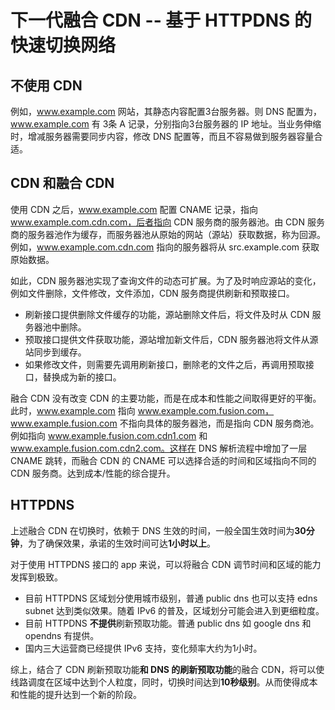 # 下一代融合 CDN -- 基于 HTTPDNS 的快速切换网络

## 不使用 CDN
例如，www.example.com 网站，其静态内容配置3台服务器。则 DNS 配置为，www.example.com 有 3条 A 记录，分别指向3台服务器的 IP 地址。当业务伸缩时，增减服务器需要同步内容，修改 DNS 配置等，而且不容易做到服务器容量合适。

## CDN 和融合 CDN
使用 CDN 之后，www.example.com 配置 CNAME 记录，指向 www.example.com.cdn.com，后者指向 CDN 服务商的服务器池。由 CDN 服务商的服务器池作为缓存，而服务器池从原始的网站（源站）获取数据，称为回源。例如，www.example.com.cdn.com 指向的服务器将从 src.example.com 获取原始数据。

如此，CDN 服务器池实现了查询文件的动态可扩展。为了及时响应源站的变化，例如文件删除，文件修改，文件添加，CDN 服务商提供刷新和预取接口。

- 刷新接口提供删除文件缓存的功能，源站删除文件后，将文件及时从 CDN 服务器池中删除。
- 预取接口提供文件获取功能，源站增加新文件后，CDN 服务器池将文件从源站同步到缓存。
- 如果修改文件，则需要先调用刷新接口，删除老的文件之后，再调用预取接口，替换成为新的接口。

融合 CDN 没有改变 CDN 的主要功能，而是在成本和性能之间取得更好的平衡。此时，www.example.com 指向 www.example.com.fusion.com， www.example.fusion.com 不指向具体的服务器池，而是指向 CDN 服务商池。例如指向 www.example.fusion.com.cdn1.com 和 www.example.fusion.com.cdn2.com。这样在 DNS 解析流程中增加了一层 CNAME 跳转，而融合 CDN 的 CNAME 可以选择合适的时间和区域指向不同的 CDN 服务商。达到成本/性能的综合提升。

## HTTPDNS
上述融合 CDN 在切换时，依赖于 DNS 生效的时间，一般全国生效时间为**30分钟**，为了确保效果，承诺的生效时间可达**1小时以上**。

对于使用 HTTPDNS 接口的 app 来说，可以将融合 CDN 调节时间和区域的能力发挥到极致。

- 目前 HTTPDNS 区域划分使用城市级别，普通 public dns 也可以支持 edns subnet 达到类似效果。随着 IPv6 的普及，区域划分可能会进入到更细粒度。
- 目前 HTTPDNS **不提供**刷新预取功能。普通 public dns 如 google dns 和 opendns 有提供。
- 国内三大运营商已经提供 IPv6 支持，变化频率大约为1小时。

综上，结合了 CDN 刷新预取功能**和 DNS 的刷新预取功能**的融合 CDN，将可以使线路调度在区域中达到个人粒度，同时，切换时间达到**10秒级别**。从而使得成本和性能的提升达到一个新的阶段。
